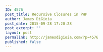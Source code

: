 ```yaml
---
ID: 4576
post_title: Recursive Closures in PHP
author: James DiGioia
post_date: 2015-09-28 17:20:28
post_excerpt: ""
layout: post
permalink: http://jamesdigioia.com/?p=4576
published: false
---
```

